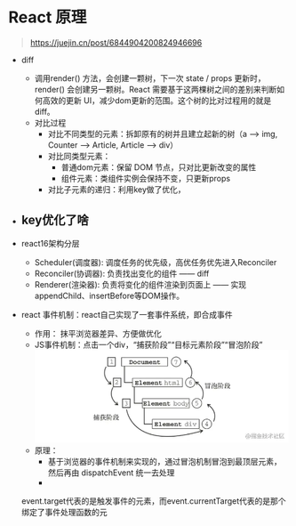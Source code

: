 # React 原理
> https://juejin.cn/post/6844904200824946696

- diff
  - 调用render() 方法，会创建一颗树，下一次 state / props 更新时，render() 会创建另一颗树。React 需要基于这两棵树之间的差别来判断如何高效的更新 UI，减少dom更新的范围。这个树的比对过程用的就是diff。
  - 对比过程
    - 对比不同类型的元素：拆卸原有的树并且建立起新的树（a --> img, Counter --> Article, Article --> div）
    - 对比同类型元素：
      - 普通dom元素：保留 DOM 节点，只对比更新改变的属性
      - 组件元素：类组件实例会保持不变，只更新props
    - 对比子元素的递归：利用key做了优化，

- key优化了啥
  - 

- react16架构分层
  - Scheduler(调度器): 调度任务的优先级，高优任务优先进入Reconciler
  - Reconciler(协调器): 负责找出变化的组件 —— diff
  - Renderer(渲染器): 负责将变化的组件渲染到页面上 —— 实现appendChild、insertBefore等DOM操作。


- react 事件机制：react自己实现了一套事件系统，即合成事件
  - 作用： 抹平浏览器差异、方便做优化
  - JS事件机制：点击一个div，“捕获阶段”“目标元素阶段”“冒泡阶段”
    ![js事件机制](../../media/js-event.png)
  - 原理：
    - 基于浏览器的事件机制来实现的，通过冒泡机制冒泡到最顶层元素，然后再由 dispatchEvent 统一去处理
    - 
  event.target代表的是触发事件的元素，而event.currentTarget代表的是那个绑定了事件处理函数的元